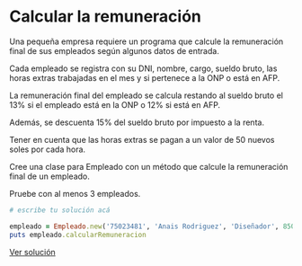 # Calcular la remuneración

Una pequeña empresa requiere un programa que calcule la remuneración final de
sus empleados según algunos datos de entrada.

Cada empleado se registra con su DNI, nombre, cargo, sueldo bruto, las horas
extras trabajadas en el mes y si pertenece a la ONP o está en AFP.

La remuneración final del empleado se calcula restando al sueldo bruto el 13%
si el empleado está en la ONP o 12% si está en AFP.

Además, se descuenta 15% del sueldo bruto por impuesto a la renta.

Tener en cuenta que las horas extras se pagan a un valor de 50 nuevos soles por cada hora.

Cree una clase para Empleado con un método que calcule la remuneración final de un empleado.

Pruebe con al menos 3 empleados.

```ruby
# escribe tu solución acá

empleado = Empleado.new('75023481', 'Anais Rodriguez', 'Diseñador', 8500, 2, 'AFP')
puts empleado.calcularRemuneracion

```


[Ver solución](../soluciones/nivel-3/remuneracion.rb)
